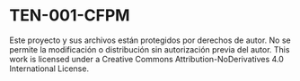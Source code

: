 # TEN-001-CFPM
Este proyecto y sus archivos están protegidos por derechos de autor. No se permite la modificación o distribución sin autorización previa del autor.  This work is licensed under a Creative Commons Attribution-NoDerivatives 4.0 International License.

